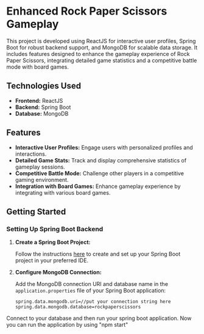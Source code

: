 # Enhanced Rock Paper Scissors Gameplay

This project is developed using ReactJS for interactive user profiles, Spring Boot for robust backend support, and MongoDB for scalable data storage. It includes features designed to enhance the gameplay experience of Rock Paper Scissors, integrating detailed game statistics and a competitive battle mode with board games.

## Technologies Used

- **Frontend:** ReactJS
- **Backend:** Spring Boot
- **Database:** MongoDB

## Features

- **Interactive User Profiles:** Engage users with personalized profiles and interactions.
- **Detailed Game Stats:** Track and display comprehensive statistics of gameplay sessions.
- **Competitive Battle Mode:** Challenge other players in a competitive gaming environment.
- **Integration with Board Games:** Enhance gameplay experience by integrating with various board games.

## Getting Started

### Setting Up Spring Boot Backend

1. **Create a Spring Boot Project:**

   Follow the instructions [here](https://www.geeksforgeeks.org/how-to-create-and-setup-spring-boot-project-in-eclipse-ide/) to create and set up your Spring Boot project in your preferred IDE.

2. **Configure MongoDB Connection:**

   Add the MongoDB connection URI and database name in the `application.properties` file of your Spring Boot application:

   ```properties
   spring.data.mongodb.uri=//put your connection string here
   spring.data.mongodb.database=rockpaperscissors

Connect to your database and then run your spring boot application.
Now you can run the application by using "npm start"

